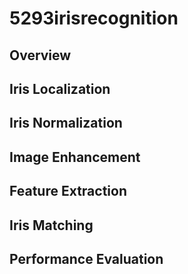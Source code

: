 # 5293irisrecognition

## Overview

## Iris Localization

## Iris Normalization

## Image Enhancement

## Feature Extraction

## Iris Matching

## Performance Evaluation
